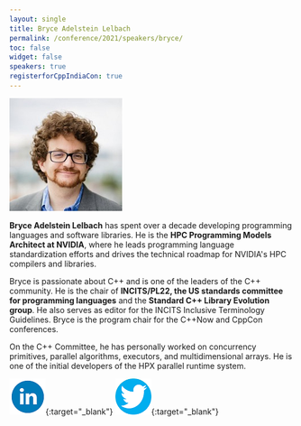 ```yaml
---
layout: single
title: Bryce Adelstein Lelbach
permalink: /conference/2021/speakers/bryce/
toc: false
widget: false
speakers: true
registerforCppIndiaCon: true
---
```


![Bryce Adelstein Lelbach](/conference/2021/graphics/bryce.jpg "Bryce Adelstein Lelbach")


**Bryce Adelstein Lelbach** has spent over a decade developing programming languages and software libraries. He is the **HPC Programming Models Architect at NVIDIA**, where he leads programming language standardization efforts and drives the technical roadmap for NVIDIA's HPC compilers and libraries. 

Bryce is passionate about C++ and is one of the leaders of the C++ community. He is the chair of **INCITS/PL22, the US standards committee for programming languages** and the **Standard C++ Library Evolution group**. He also serves as editor for the INCITS Inclusive Terminology Guidelines. Bryce is the program chair for the C++Now and CppCon conferences. 

On the C++ Committee, he has personally worked on concurrency primitives, parallel algorithms, executors, and multidimensional arrays. He is one of the initial developers of the HPX parallel runtime system.


[![Bryce Adelstein Lelbach](/assets/images/linkedin.png "Bryce Adelstein Lelbach")](https://www.linkedin.com/in/brycelelbach/){:target="_blank"}
[![Bryce Adelstein Lelbach](/assets/images/twitter.png "Bryce Adelstein Lelbach")](https://twitter.com/blelbach){:target="_blank"}
